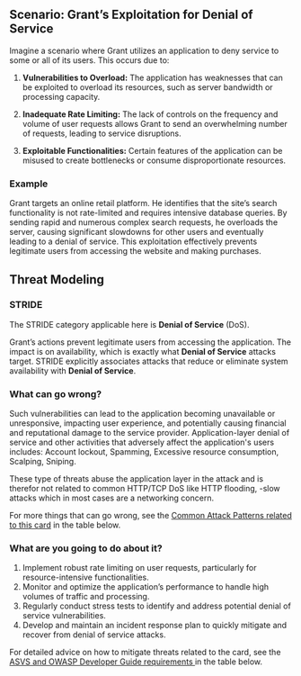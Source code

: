 ## Scenario: Grant’s Exploitation for Denial of Service

Imagine a scenario where Grant utilizes an application to deny service to some or all of its users. This occurs due to:

1. **Vulnerabilities to Overload:** The application has weaknesses that can be exploited to overload its resources, such as server bandwidth or processing capacity.

2. **Inadequate Rate Limiting:** The lack of controls on the frequency and volume of user requests allows Grant to send an overwhelming number of requests, leading to service disruptions.

3. **Exploitable Functionalities:** Certain features of the application can be misused to create bottlenecks or consume disproportionate resources.

### Example

Grant targets an online retail platform. He identifies that the site’s search functionality is not rate-limited and requires intensive database queries. By sending rapid and numerous complex search requests, he overloads the server, causing significant slowdowns for other users and eventually leading to a denial of service. This exploitation effectively prevents legitimate users from accessing the website and making purchases.

## Threat Modeling

### STRIDE

The STRIDE category applicable here is **Denial of Service** (DoS).

Grant’s actions prevent legitimate users from accessing the application.
The impact is on availability, which is exactly what **Denial of Service** attacks target.
STRIDE explicitly associates attacks that reduce or eliminate system availability with **Denial of Service**.

### What can go wrong?

Such vulnerabilities can lead to the application becoming unavailable or unresponsive, impacting user experience, and potentially causing financial and reputational damage to the service provider. Application-layer denial of service and other activities that adversely affect the application's users includes: Account lockout, Spamming, Excessive resource consumption, Scalping, Sniping.

These type of threats abuse the application layer in the attack and is therefor not related to common HTTP/TCP DoS like HTTP flooding, -slow attacks which in most cases are a networking concern.

For more things that can go wrong, see the [Common Attack Patterns related to this card](#mapping 'Common Attack Patterns related to this card [internal]') in the table below.

### What are you going to do about it?

1. Implement robust rate limiting on user requests, particularly for resource-intensive functionalities.
2. Monitor and optimize the application’s performance to handle high volumes of traffic and processing.
3. Regularly conduct stress tests to identify and address potential denial of service vulnerabilities.
4. Develop and maintain an incident response plan to quickly mitigate and recover from denial of service attacks.

For detailed advice on how to mitigate threats related to the card, see the [ASVS and OWASP Developer Guide requirements ](#mapping 'ASVS and OWASP Developer Guide requirements [internal]') in the table below.
